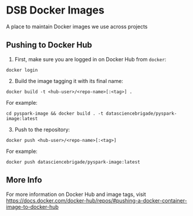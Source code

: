 # DSB Docker Images

A place to maintain Docker images we use across projects


## Pushing to Docker Hub

1. First, make sure you are logged in on Docker Hub from `docker`:

  ```
  docker login
  ```
2. Build the image tagging it with its final name:

  ```
  docker build -t <hub-user>/<repo-name>[:<tag>] .
  ```

For example:

  ```
  cd pyspark-image && docker build . -t datasciencebrigade/pyspark-image:latest
  ```

3. Push to the repository:

  ```
  docker push <hub-user>/<repo-name>[:<tag>]
  ```

For example:

  ```
  docker push datasciencebrigade/pyspark-image:latest
  ```  

## More Info

For more information on Docker Hub and image tags, visit https://docs.docker.com/docker-hub/repos/#pushing-a-docker-container-image-to-docker-hub
